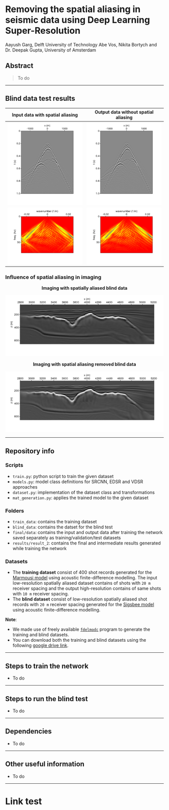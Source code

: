 # Removing the spatial aliasing in seismic data using Deep Learning Super-Resolution
Aayush Garg, Delft University of Technology
Abe Vos, Nikita Bortych and Dr. Deepak Gupta, University of Amsterdam

## Abstract
> To do

---

## Blind data test results
Input data with spatial aliasing |  Output data without spatial aliasing
:-------------------------:|:-------------------------:
![In shot domain](./figures_results/data_20m_true.png "In shot domain")  |  ![ In shot domain](./figures_results/data_10m_blind.png "In shot domain")
![In fk domain](./figures_results/data_20m_true_fk.png "In f-k domain")  |  ![ In shot domain](./figures_results/data_10m_blind_fk.png "In f-k domain")

### Influence of spatial aliasing in imaging
<p align="center"><strong> Imaging with spatially aliased blind data </strong></p>

![In shot domain](./figures_results/image_20m.png "In shot domain") 


<p align="center"><strong> Imaging with spatial aliasing removed blind data </strong></p>

![ In shot domain](./figures_results/image_10m_blind.png "In shot domain")

---

## Repository info

### Scripts
- `train.py`: python script to train the given dataset
- `models.py`: model class definitions for SRCNN, EDSR and VDSR approaches
- `dataset.py`: implementation of the dataset class and transformations
- `mat_generation.py`: applies the trained model to the given dataset

### Folders
- `train_data`: contains the training dataset
- `blind_data`: contains the datset for the blind test
- `final/data`: contains the input and output data after training the network saved separately as training/validation/test datasets
- `results/result_2`: contains the final and intermediate results generated while training the network  

### Datasets
- The **training dataset** consist of 400 shot records generated for the [Marmousi model](https://wiki.seg.org/wiki/Dictionary:Marmousi_model) using acoustic finite-difference modelling. The input low-resolution spatially aliased dataset contains of shots with `20 m` receiver spacing and the output high-resolution contains of same shots with `10 m` receiver spacing. 
- The **blind dataset** consist of low-resolution spatially aliased shot records with `20 m` receiver spacing generated for the [Sigsbee model](http://www.ahay.org/RSF/book/gallery/sigsbee/paper_html/node1.html) using acoustic finite-difference modelling. 

**Note**: 
- We made use of freely available [`fdelmodc`](https://janth.home.xs4all.nl/Software/Software.html) program to generate the training and blind datasets.   
- You can download both the training and blind datasets using the following [google drive link](https://drive.google.com/open?id=10ohxuyZ9SdXZOqHEArSSv18IZ7PUF2ot). 

---

## Steps to train the network
- To do

---

## Steps to run the blind test
- To do

---

## Dependencies
- To do

---

## Other useful information
- To do

---
# Link test
